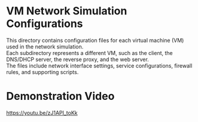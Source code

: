 # VM Network Simulation Configurations

This directory contains configuration files for each virtual machine (VM) used in the network simulation.  
Each subdirectory represents a different VM, such as the client, the DNS/DHCP server, the reverse proxy, and the web server.  
The files include network interface settings, service configurations, firewall rules, and supporting scripts.

# Demonstration Video

https://youtu.be/zJ1API_toKk
